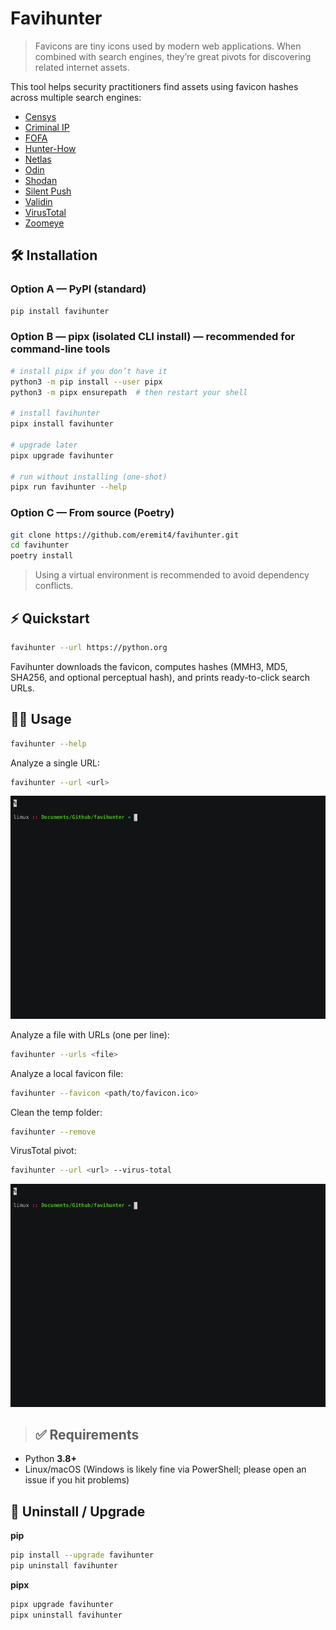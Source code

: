 # Favihunter

> Favicons are tiny icons used by modern web applications. When combined with search engines, they’re great pivots for discovering related internet assets.

This tool helps security practitioners find assets using favicon hashes across multiple search engines:

- [Censys](https://search.censys.io/)
- [Criminal IP](https://www.criminalip.io/) 
- [FOFA](https://en.fofa.info/)
- [Hunter-How](https://hunter.how/)
- [Netlas](https://app.netlas.io)
- [Odin](https://search.odin.io/)
- [Shodan](https://www.shodan.io) 
- [Silent Push](https://explore.silentpush.com) 
- [Validin](https://app.validin.com)
- [VirusTotal](https://virustotal.com)
- [Zoomeye](https://www.zoomeye.ai)

## 🛠️ Installation

### Option A — PyPI (standard)

```bash
pip install favihunter
```

### Option B — pipx (isolated CLI install) — **recommended for command-line tools**

```bash
# install pipx if you don’t have it
python3 -m pip install --user pipx
python3 -m pipx ensurepath  # then restart your shell

# install favihunter
pipx install favihunter

# upgrade later
pipx upgrade favihunter

# run without installing (one-shot)
pipx run favihunter --help
```

### Option C — From source (Poetry)

```bash
git clone https://github.com/eremit4/favihunter.git
cd favihunter
poetry install
```

> Using a virtual environment is recommended to avoid dependency conflicts.

## ⚡ Quickstart

```bash
favihunter --url https://python.org
```

Favihunter downloads the favicon, computes hashes (MMH3, MD5, SHA256, and optional perceptual hash), and prints ready-to-click search URLs.

## 🕵️‍♂️ Usage

```bash
favihunter --help
```

Analyze a single URL:

```bash
favihunter --url <url>
```
![](logo/favihunter.gif)

Analyze a file with URLs (one per line):

```bash
favihunter --urls <file>
```

Analyze a local favicon file:

```bash
favihunter --favicon <path/to/favicon.ico>
```

Clean the temp folder:

```bash
favihunter --remove
```

VirusTotal pivot:

```bash
favihunter --url <url> --virus-total
```
![](logo/favihunter_vt.gif)


> ## ✅ Requirements

* Python **3.8+**
* Linux/macOS (Windows is likely fine via PowerShell; please open an issue if you hit problems)

## 🧹 Uninstall / Upgrade

**pip**

```bash
pip install --upgrade favihunter
pip uninstall favihunter
```

**pipx**

```bash
pipx upgrade favihunter
pipx uninstall favihunter
```


